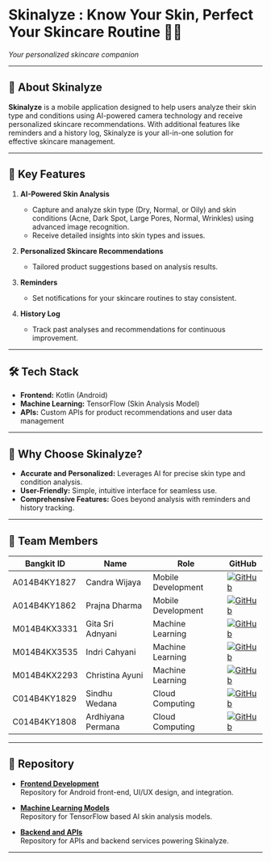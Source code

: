 # **Skinalyze : Know Your Skin, Perfect Your Skincare Routine 🌟✨**  
*Your personalized skincare companion*

---

## 🎯 About Skinalyze  
**Skinalyze** is a mobile application designed to help users analyze their skin type and conditions using AI-powered camera technology and receive personalized skincare recommendations. With additional features like reminders and a history log, Skinalyze is your all-in-one solution for effective skincare management.

---

## 🚀 Key Features  
1. **AI-Powered Skin Analysis**  
   - Capture and analyze skin type (Dry, Normal, or Oily) and skin conditions (Acne, Dark Spot, Large Pores, Normal, Wrinkles) using advanced image recognition.  
   - Receive detailed insights into skin types and issues.  

2. **Personalized Skincare Recommendations**  
   - Tailored product suggestions based on analysis results.  

3. **Reminders**  
   - Set notifications for your skincare routines to stay consistent.  

4. **History Log**  
   - Track past analyses and recommendations for continuous improvement.  

---

## 🛠️ Tech Stack  
- **Frontend:** Kotlin (Android)  
- **Machine Learning:** TensorFlow (Skin Analysis Model)  
- **APIs:** Custom APIs for product recommendations and user data management  

---

## 🎯 Why Choose Skinalyze?  
- **Accurate and Personalized:** Leverages AI for precise skin type and condition analysis.  
- **User-Friendly:** Simple, intuitive interface for seamless use.  
- **Comprehensive Features:** Goes beyond analysis with reminders and history tracking.

---

## 👥 Team Members  

| Bangkit ID    | Name                    | Role                | GitHub                                     |
|---------------|-------------------------|---------------------|--------------------------------------------|
| A014B4KY1827  | Candra Wijaya         | Mobile Development  | [![GitHub](https://img.shields.io/badge/-GitHub-black?logo=github)](https://github.com/CandraWijaya12345) |
| A014B4KY1862  | Prajna Dharma         | Mobile Development  | [![GitHub](https://img.shields.io/badge/-GitHub-black?logo=github)](https://github.com/Prajnadharma)       |
| M014B4KX3331  | Gita Sri Adnyani      | Machine Learning    | [![GitHub](https://img.shields.io/badge/-GitHub-black?logo=github)](https://github.com/gitasriadnyani)     |
| M014B4KX3535  | Indri Cahyani         | Machine Learning    | [![GitHub](https://img.shields.io/badge/-GitHub-black?logo=github)](https://github.com/indrichyni)         |
| M014B4KX2293  | Christina Ayuni       | Machine Learning    | [![GitHub](https://img.shields.io/badge/-GitHub-black?logo=github)](https://github.com/chrisayuni)         |
| C014B4KY1829  | Sindhu Wedana         | Cloud Computing     | [![GitHub](https://img.shields.io/badge/-GitHub-black?logo=github)](https://github.com/Wahsindhu)          |
| C014B4KY1808  | Ardhiyana Permana     | Cloud Computing     | [![GitHub](https://img.shields.io/badge/-GitHub-black?logo=github)](https://github.com/ardhi024)           |

---

## 🔧 Repository  

- **[Frontend Development](https://github.com/C242-PS091-Capstone-Bangkit/app-capstone)**  
  Repository for Android front-end, UI/UX design, and integration.

- **[Machine Learning Models](https://github.com/C242-PS091-Capstone-Bangkit/ML-Project)**  
  Repository for TensorFlow based AI skin analysis models.

- **[Backend and APIs](https://github.com/C242-PS091-Capstone-Bangkit/backend)**  
  Repository for APIs and backend services powering Skinalyze.

---
